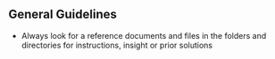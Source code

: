 ## General Guidelines
- Always look for a reference documents and files in the folders and directories for instructions, insight or prior solutions